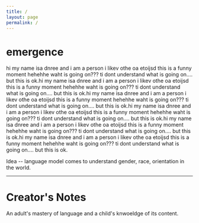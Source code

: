 ```yaml
---
title: /
layout: page
permalink: /
---
```


# emergence

<div class="typewriter">
  <p>
    hi my name isa dnree and i am a person i likev othe oa etoijsd  this is a funny moment hehehhe waht is going on??? ti dont understand what is going on.... but this is ok.hi my name isa dnree and i am a person i likev othe oa etoijsd  this is a funny moment hehehhe waht is going on??? ti dont understand what is going on.... but this is ok.hi my name isa dnree and i am a person i likev othe oa etoijsd  this is a funny moment hehehhe waht is going on??? ti dont understand what is going on.... but this is ok.hi my name isa dnree and i am a person i likev othe oa etoijsd  this is a funny moment hehehhe waht is going on??? ti dont understand what is going on.... but this is ok.hi my name isa dnree and i am a person i likev othe oa etoijsd  this is a funny moment hehehhe waht is going on??? ti dont understand what is going on.... but this is ok.hi my name isa dnree and i am a person i likev othe oa etoijsd  this is a funny moment hehehhe waht is going on??? ti dont understand what is going on.... but this is ok.
  </p>
</div>

Idea -- language model comes to understand gender, race, orientation in the world.

---

# Creator's Notes
An adult's mastery of language and a child's knwoeldge of its content.
